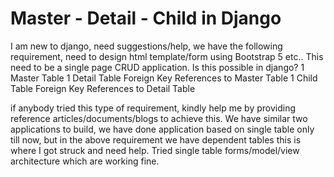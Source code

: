 
# Master - Detail - Child in Django

I am new to django, need suggestions/help, we have the following requirement, need to design html template/form using Bootstrap 5 etc.. This need to be a single page CRUD application. Is this possible in django?
1 Master Table
1 Detail Table Foreign Key References to Master Table
1 Child Table Foreign Key References to Detail Table

if anybody tried this type of requirement, kindly help me by providing reference articles/documents/blogs to achieve this. We have similar two applications to build, we have done application based on single table only till now, but in the above requirement we have dependent tables this is where I got struck and need help.
Tried single table forms/model/view architecture which are working fine.

        